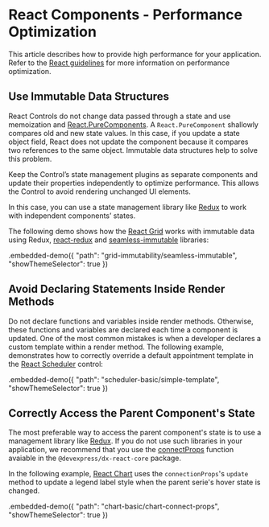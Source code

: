 # React Components - Performance Optimization

This article describes how to provide high performance for your application. Refer to the [React guidelines](https://reactjs.org/docs/optimizing-performance.html) for more information on performance optimization.

## Use Immutable Data Structures

React Controls do not change data passed through a state and use memoization and [React.PureComponents](https://reactjs.org/docs/react-api.html#reactpurecomponent). A `React.PureComponent` shallowly compares old and new state values. In this case, if you update a state object field, React does not update the component because it compares two references to the same object. Immutable data structures help to solve this problem.

Keep the Control’s state management plugins as separate components and update their properties independently to optimize performance. This allows the Control to avoid rendering unchanged UI elements.

In this case, you can use a state management library like [Redux](https://redux.js.org/) to work with independent components’ states.

The following demo shows how the [React Grid](https://devexpress.github.io/devextreme-reactive/react/grid) works with immutable data using Redux, [react-redux](https://github.com/reduxjs/react-redux) and [seamless-immutable](https://github.com/rtfeldman/seamless-immutable) libraries:

.embedded-demo({ "path": "grid-immutability/seamless-immutable", "showThemeSelector": true })

## Avoid Declaring Statements Inside Render Methods

Do not declare functions and variables inside render methods. Otherwise, these functions and variables are declared each time a component is updated. One of the most common mistakes is when a developer declares a custom template within a render method. The following example, demonstrates how to correctly override a default appointment template in the [React Scheduler](https://devexpress.github.io/devextreme-reactive/react/scheduler) control:

.embedded-demo({ "path": "scheduler-basic/simple-template", "showThemeSelector": true })

## Correctly Access the Parent Component's State

The most preferable way to access the parent component's state is to use a management library like [Redux](https://redux.js.org/). If you do not use such libraries in your application, we recommend that you use the [connectProps](../../../dx-react-core/docs/reference/connect-props.md) function avaiable in the `@devexpress/dx-react-core` package.

In the following example, [React Chart](https://devexpress.github.io/devextreme-reactive/react/chart) uses the `connectionProps`'s `update` method to update a legend label style when the parent serie's hover state is changed.

.embedded-demo({ "path": "chart-basic/chart-connect-props", "showThemeSelector": true })

